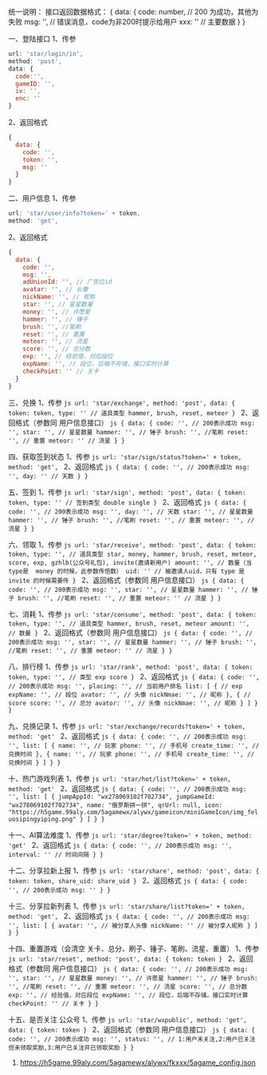 统一说明：
  接口返回数据格式：
    {
      data: {
        code: number, // 200 为成功，其他为失败
        msg: '', // 错误消息，code为非200时提示给用户
        xxx: '' // 主要数据
      }
    }

一、登陆接口
  1、传参
  ```js
  url: 'star/login/in',
  method: 'post',
  data: {
    code:'',
    gameID: '',
    iv: '',
    enc: ''
  }
  ```
  2、返回格式
  ```js
  {
    data: {
      code: '',
      token: '',
      msg: ''
    }
  }
  ```

二、用户信息
  1、传参
  ```js
  url: 'star/user/info?token=' + token,
  method: 'get',
  ```
  2、返回格式
  ```js
  {
    data: {
      code: '',
      msg: '',
      adUnionId: '', // 广告位id
      avatar: '', // 头像
      nickName: '', // 昵称
      star: '', // 星星数量
      money: '', // 许愿星
      hammer: '', // 锤子
      brush: '', //笔刷
      reset: '', // 重置
      meteor: '', // 流星
      score: '', // 总分数
      exp: '', // 经验值，对应段位
      expName: '', // 段位，后端不存储，接口实时计算
      checkPoint: '' // 关卡
    }
  }
  ```

三、兑换
     1、传参
     ```js
     url: 'star/exchange',
     method: 'post',
     data: {
       token: token,
       type: '' // 道具类型 hammer, brush, reset, meteor
     }
     ```
     2、返回格式（参数同 用户信息接口）
     ```js
     {
       data: {
         code: '', // 200表示成功
         msg: '',
         star: '', // 星星数量
         hammer: '', // 锤子
         brush: '', //笔刷
         reset: '', // 重置
         meteor: '' // 流星
       }
     }
     ```

四、获取签到状态
     1、传参
     ```js
     url: 'star/sign/status?token=' + token,
     method: 'get',
     ```
     2、返回格式
     ```js
     {
       data: {
         code: '', // 200表示成功
         msg: '',
         day: '' // 天数
       }
     }
     ```

五、签到
     1、传参
     ```js
     url: 'star/sign',
     method: 'post',
     data: {
      token: token,
      type: '' // 签到类型 double single
     }
     ```
     2、返回格式
     ```js
     {
       data: {
         code: '', // 200表示成功
         msg: '',
         day: '', // 天数
         star: '', // 星星数量
         hammer: '', // 锤子
         brush: '', //笔刷
         reset: '', // 重置
         meteor: '', // 流星
       }
     }
     ```

六、领取
     1、传参
     ```js
     url: 'star/receive',
     method: 'post',
     data: {
       token: token,
       type: '', // 道具类型 star, money, hammer, brush, reset, meteor, score, exp, gzhlb(公众号礼包), invite(邀请新用户)
       amount: '', // 数量（当type是  money 的时候，此参数传倍数）
       uid: '' // 被邀请人uid，只有 type 是 invite 的时候需要传
     }
     ```
     2、返回格式（参数同 用户信息接口）
     ```js
     {
       data: {
         code: '', // 200表示成功
         msg: '',
         star: '', // 星星数量
         hammer: '', // 锤子
         brush: '', //笔刷
         reset: '', // 重置
         meteor: '' // 流星
       }
     }
     ```

七、消耗
     1、传参
     ```js
     url: 'star/consume',
     method: 'post',
     data: {
       token: token,
       type: '', // 道具类型 hammer, brush, reset, meteor
       amount: '', // 数量
     }
     ```
     2、返回格式（参数同 用户信息接口）
     ```js
     {
       data: {
         code: '', // 200表示成功
         msg: '',
         star: '', // 星星数量
         hammer: '', // 锤子
         brush: '', //笔刷
         reset: '', // 重置
         meteor: '' // 流星
       }
     }
     ```

八、排行榜
     1、传参
     ```js
     url: 'star/rank',
     method: 'post',
     data: {
       token: token,
       type: '', // 类型 exp score
     }
     ```
     2、返回格式
     ```js
     {
       data: {
         code: '', // 200表示成功
         msg: '',
         placing: '', // 当前用户排名
         list: [
          { // exp
            expName: '', // 段位
            avator: '', // 头像
            nickNmae: '', // 昵称
          },
          { // score
            score: '', // 总分
            avator: '', // 头像
            nickNmae: '', // 昵称
          }
         ]
       }
     }
     ```

九、兑换记录
     1、传参
     ```js
     url: 'star/exchange/records?token=' + token,
     method: 'get'
     ```
     2、返回格式
     ```js
     {
       data: {
         code: '', // 200表示成功
         msg: '',
         list: [
          {
            name: '', // 玩家
            phone: '', // 手机号
            create_time: '', // 兑换时间
          },
          {
            name: '', // 玩家
            phone: '', // 手机号
            create_time: '', // 兑换时间
          }
         ]
       }
     }
     ```

十、热门游戏列表
     1、传参
     ```js
     url: 'star/hot/list?token=' + token,
     method: 'get'
     ```
     2、返回格式
     ```js
     {
       data: {
         code: '', // 200表示成功
         msg: '',
         list: [
            {
              jumpAppId: "wx278069102f702734",
              jumpGameId: "wx278069102f702734",
              name: "俄罗斯拼一拼",
              qrUrl: null,
              icon: "https://h5game.99aly.com/5agamewx/alywx/gameicon/miniGameIcon/img_feluosipingyiping.png"
            }
         ]
       }
     }
     ```

十一、AI算法难度
     1、传参
     ```js
     url: 'star/degree?token=' + token,
     method: 'get'
     ```
     2、返回格式
     ```js
     {
       data: {
         code: '', // 200表示成功
         msg: '',
         interval: '' // 时间间隔
       }
     }
     ```

 十二、分享拉新上报
      1、传参
      ```js
      url: 'star/share',
      method: 'post',
      data: {
        token: token,
        share_uid: share_uid
      }
      ```
      2、返回格式
      ```js
      {
        data: {
          code: '', // 200表示成功
          msg: ''
        }
      }
      ```

 十三、分享拉新列表
      1、传参
      ```js
      url: 'star/share/list?token=' + token,
      method: 'get',
      ```
      2、返回格式
      ```js
      {
        data: {
          code: '', // 200表示成功
          msg: '',
          list: [
            {
              avatar: '', // 被分享人头像
              nickName: '' // 被分享人昵称
            }
          ]
        }
      }
      ```

 十四、重置游戏（会清空 关卡、总分、刷子、锤子、笔刷、流星、重置）
      1、传参
      ```js
      url: 'star/reset',
      method: 'post',
      data: {
        token: token
      }
      ```
      2、返回格式（参数同 用户信息接口）
      ```js
      {
        data: {
          code: '', // 200表示成功
          msg: '',
          star: '', // 星星数量
          money: '', // 许愿星
          hammer: '', // 锤子
          brush: '', //笔刷
          reset: '', // 重置
          meteor: '', // 流星
          score: '', // 总分数
          exp: '', // 经验值，对应段位
          expName: '', // 段位，后端不存储，接口实时计算
          checkPoint: '' // 关卡
        }
      }
      ```

 十五、是否关注 公众号
      1、传参
      ```js
      url: 'star/wxpublic',
      method: 'get',
      data: {
        token: token
      }
      ```
      2、返回格式（参数同 用户信息接口）
      ```js
      {
        data: {
          code: '', // 200表示成功
          msg: '',
          status: '', // 1:用户未关注,2:用户已关注但未领取奖励,3:用户已关注并已领取奖励
        }
      }
      ```

1.  https://h5game.99aly.com/5agamewx/alywx/fkxxx/5agame_config.json
